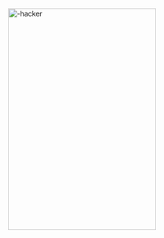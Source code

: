 <!DOCTYPE html>
<html lang="fr">
<head>
    <meta charset="UTF-8">
    <meta name="viewport" content="width=device-width, initial-scale=1.0">
    <title>Image Centering</title>
    <style>
        .center {
            display: flex;
            justify-content: center;
            align-items: center;
            height: 100vh; /* Optional: to center the image vertically */
        }
    </style>
</head>
<body>
    <div class="center">
        <img src="https://encrypted-tbn0.gstatic.com/images?q=tbn:ANd9GcQm7akr9ctwR6Q5s63Y0cqWRWHsxvJSv92IXQ&s" width="300" height="450" alt="-hacker" />
    </div>
</body>
</html>








